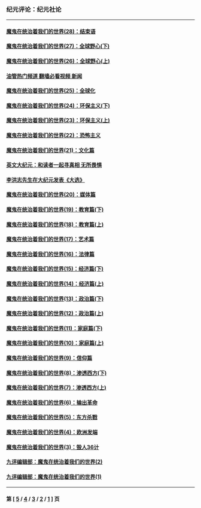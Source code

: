 ### 纪元评论：纪元社论
---
#### [魔鬼在统治着我们的世界(28)：结束语](../../pages/nsc422/n10936246.md?07020330) 
#### [魔鬼在统治着我们的世界(27)：全球野心(下)](../../pages/nsc422/n10928319.md?07020330) 
#### [魔鬼在统治着我们的世界(26)：全球野心(上)](../../pages/nsc422/n10900318.md?07020330) 
#### [油管热门频道 翻墙必看视频 新闻](ok?07020330)
#### [魔鬼在统治着我们的世界(25)：全球化](../../pages/nsc422/n10788205.md?07020330) 
#### [魔鬼在统治着我们的世界(24)：环保主义(下)](../../pages/nsc422/n10695307.md?07020330) 
#### [魔鬼在统治着我们的世界(23)：环保主义(上)](../../pages/nsc422/n10688613.md?07020330) 
#### [魔鬼在统治着我们的世界(22)：恐怖主义](../../pages/nsc422/n10614727.md?07020330) 
#### [魔鬼在统治着我们的世界(21)：文化篇](../../pages/nsc422/n10597706.md?07020330) 
#### [英文大纪元：和读者一起寻真相 无所畏惧](../../pages/nsc422/n12542027.md?07020330) 
#### [李洪志先生在大纪元发表《大选》](../../pages/nsc422/n12534746.md?07020330) 
#### [魔鬼在统治着我们的世界(20)：媒体篇](../../pages/nsc422/n10586579.md?07020330) 
#### [魔鬼在统治着我们的世界(19)：教育篇(下)](../../pages/nsc422/n10564808.md?07020330) 
#### [魔鬼在统治着我们的世界(18)：教育篇(上)](../../pages/nsc422/n10526970.md?07020330) 
#### [魔鬼在统治着我们的世界(17)：艺术篇](../../pages/nsc422/n10499093.md?07020330) 
#### [魔鬼在统治着我们的世界(16)：法律篇](../../pages/nsc422/n10485969.md?07020330) 
#### [魔鬼在统治着我们的世界(15)：经济篇(下)](../../pages/nsc422/n10469975.md?07020330) 
#### [魔鬼在统治着我们的世界(14)：经济篇(上)](../../pages/nsc422/n10457370.md?07020330) 
#### [魔鬼在统治着我们的世界(13)：政治篇(下)](../../pages/nsc422/n10448270.md?07020330) 
#### [魔鬼在统治着我们的世界(12)：政治篇(上)](../../pages/nsc422/n10444576.md?07020330) 
#### [魔鬼在统治着我们的世界(11)：家庭篇(下)](../../pages/nsc422/n10440961.md?07020330) 
#### [魔鬼在统治着我们的世界(10)：家庭篇(上)](../../pages/nsc422/n10435448.md?07020330) 
#### [魔鬼在统治着我们的世界(9)：信仰篇](../../pages/nsc422/n10432159.md?07020330) 
#### [魔鬼在统治着我们的世界(8)：渗透西方(下)](../../pages/nsc422/n10429603.md?07020330) 
#### [魔鬼在统治着我们的世界(7)：渗透西方(上)](../../pages/nsc422/n10426013.md?07020330) 
#### [魔鬼在统治着我们的世界(6)：输出革命](../../pages/nsc422/n10421536.md?07020330) 
#### [魔鬼在统治着我们的世界(5)：东方杀戮](../../pages/nsc422/n10417707.md?07020330) 
#### [魔鬼在统治着我们的世界(4)：欧洲发端](../../pages/nsc422/n10414890.md?07020330) 
#### [魔鬼在统治着我们的世界(3)：毁人36计](../../pages/nsc422/n10411583.md?07020330) 
#### [九评编辑部：魔鬼在统治着我们的世界(2)](../../pages/nsc422/n10410036.md?07020330) 
#### [九评编辑部：魔鬼在统治着我们的世界(1)](../../pages/nsc422/n10406825.md?07020330) 

---
#### 第 [ [5](./5.md?07020330) / [4](./4.md?07020330) / [3](./3.md?07020330) / [2](./2.md?07020330) / [1](./1.md?07020330) ] 页
